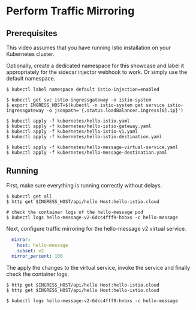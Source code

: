 # Perform Traffic Mirroring

## Prerequisites

This video assumes that you have running Istio installation on your Kubernetes cluster.

Optionally, create a dedicated namespace for this showcase and label it appropriately for the sidecar injector webhook to work. Or simply use the default namespace.

```
$ kubectl label namespace default istio-injection=enabled

$ kubectl get svc istio-ingressgateway -n istio-system
$ export INGRESS_HOST=$(kubectl -n istio-system get service istio-ingressgateway -o jsonpath='{.status.loadBalancer.ingress[0].ip}')

$ kubectl apply -f kubernetes/hello-istio.yaml
$ kubectl apply -f kubernetes/hello-istio-gateway.yaml
$ kubectl apply -f kubernetes/hello-istio-v1.yaml
$ kubectl apply -f kubernetes/hello-istio-destination.yaml

$ kubectl apply -f kubernetes/hello-message-virtual-service.yaml
$ kubectl apply -f kubernetes/hello-message-destination.yaml
```

## Running

First, make sure everything is running correctly without delays.
```
$ kubectl get all
$ http get $INGRESS_HOST/api/hello Host:hello-istio.cloud

# check the container logs of the hello-message pod
$ kubectl logs hello-message-v2-6dcc4fff9-hnbxs -c hello-message
```

Next, configure traffic mirroring for the hello-message v2 virtual service.

```yaml
  mirror:
    host: hello-message
    subset: v2
  mirror_percent: 100
```

The apply the changes to the virtual service, invoke the service and finally check the container logs.

```
$ http get $INGRESS_HOST/api/hello Host:hello-istio.cloud
$ http get $INGRESS_HOST/api/hello Host:hello-istio.cloud

$ kubectl logs hello-message-v2-6dcc4fff9-hnbxs -c hello-message
```